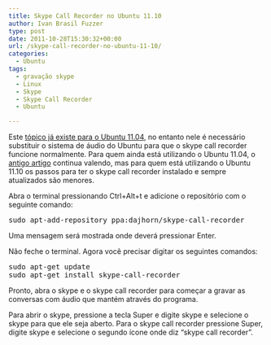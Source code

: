 ```yaml
---
title: Skype Call Recorder no Ubuntu 11.10
author: Ivan Brasil Fuzzer
type: post
date: 2011-10-28T15:30:32+00:00
url: /skype-call-recorder-no-ubuntu-11-10/
categories:
  - Ubuntu
tags:
  - gravação skype
  - Linux
  - Skype
  - Skype Call Recorder
  - Ubuntu

---
```

Este [tópico já existe para o Ubuntu 11.04][1], no entanto nele é necessário substituir o sistema de áudio do Ubuntu para que o skype call recorder funcione normalmente. Para quem ainda está utilizando o Ubuntu 11.04, o [antigo artigo][1] continua valendo, mas para quem está utilizando o Ubuntu 11.10 os passos para ter o skype call recorder instalado e sempre atualizados são menores.

Abra o terminal pressionando Ctrl+Alt+t e adicione o repositório com o seguinte comando:

<pre class="brush:shell">sudo apt-add-repository ppa:dajhorn/skype-call-recorder</pre>

Uma mensagem será mostrada onde deverá pressionar Enter.

Não feche o terminal. Agora você precisar digitar os seguintes comandos:

<pre class="brush:shell">sudo apt-get update
sudo apt-get install skype-call-recorder</pre>

Pronto, abra o skype e o skype call recorder para começar a gravar as conversas com áudio que mantém através do programa.

Para abrir o skype, pressione a tecla Super e digite skype e selecione o skype para que ele seja aberto. Para o skype call recorder pressione Super, digite skype e selecione o segundo ícone onde diz &#8220;skype call recorder&#8221;.

 [1]: http://www.ubuntero.com.br/2011/05/skype-call-recorder-no-ubuntu-11-04/